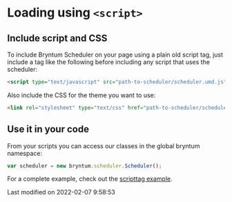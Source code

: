 # Loading using `<script>`

## Include script and CSS

To include Bryntum Scheduler on your page using a plain old script tag, just include a tag like the following before
including any script that uses the scheduler:

```html
<script type="text/javascript" src="path-to-scheduler/scheduler.umd.js"></script>
```

Also include the CSS for the theme you want to use:

```html
<link rel="stylesheet" type="text/css" href="path-to-scheduler/scheduler.[theme].css" id="bryntum-theme">
```

## Use it in your code

From your scripts you can access our classes in the global bryntum namespace:

```javascript
var scheduler = new bryntum.scheduler.Scheduler();
```
For a complete example, check out the <a href="../examples/scripttag" target="_blank">scripttag example</a>.


<p class="last-modified">Last modified on 2022-02-07 9:58:53</p>